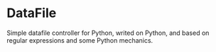 # DataFile
Simple datafile controller for Python, writed on Python, and based on regular expressions and some Python mechanics.

